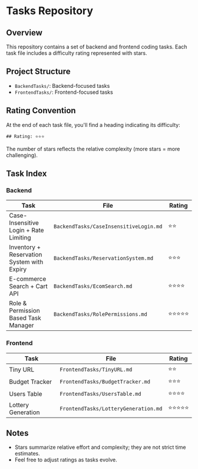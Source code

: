 # Tasks Repository

## Overview

This repository contains a set of backend and frontend coding tasks. Each task file includes a difficulty rating represented with stars.

## Project Structure

- `BackendTasks/`: Backend-focused tasks
- `FrontendTasks/`: Frontend-focused tasks

## Rating Convention

At the end of each task file, you'll find a heading indicating its difficulty:

```
## Rating: ⭐⭐⭐
```

The number of stars reflects the relative complexity (more stars = more challenging).

## Task Index

### Backend

| Task | File | Rating |
| --- | --- | --- |
| Case-Insensitive Login + Rate Limiting | `BackendTasks/CaseInsensitiveLogin.md` | ⭐⭐ |
| Inventory + Reservation System with Expiry | `BackendTasks/ReservationSystem.md` | ⭐⭐⭐ |
| E-commerce Search + Cart API | `BackendTasks/EcomSearch.md` | ⭐⭐⭐⭐ |
| Role & Permission Based Task Manager | `BackendTasks/RolePermissions.md` | ⭐⭐⭐⭐⭐ |

### Frontend

| Task | File | Rating |
| --- | --- | --- |
| Tiny URL | `FrontendTasks/TinyURL.md` | ⭐⭐ |
| Budget Tracker | `FrontendTasks/BudgetTracker.md` | ⭐⭐⭐ |
| Users Table | `FrontendTasks/UsersTable.md` | ⭐⭐⭐⭐ |
| Lottery Generation | `FrontendTasks/LotteryGeneration.md` | ⭐⭐⭐⭐⭐ |

## Notes

- Stars summarize relative effort and complexity; they are not strict time estimates.
- Feel free to adjust ratings as tasks evolve.

